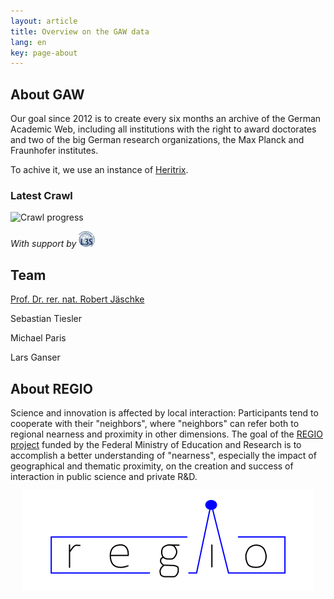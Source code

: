 ```yaml
---
layout: article
title: Overview on the GAW data
lang: en
key: page-about
---
```


## About GAW

Our goal since 2012 is to create every six months an archive of the
German Academic Web, including all institutions with the right to
award doctorates and two of the big German research organizations, the
Max Planck and Fraunhofer institutes.

To achive it, we use an instance of [Heritrix](https://github.com/internetarchive/heritrix3).

### Latest Crawl

<img src="https://amor.cms.hu-berlin.de/~jaeschkr/crawler/progress.svg" alt="Crawl progress">

*With support by <a href="https://www.l3s.de/en"><img src="/assets/images/logo/L3S_Logo_NEU_small.jpg" alt="L3S" style ="width: 5%; height: auto;" /></a>*

## Team

[Prof. Dr. rer. nat. Robert Jäschke](https://www.ibi.hu-berlin.de/de/ueber-uns/personen/jaeschke)

Sebastian Tiesler

Michael Paris

Lars Ganser

## About REGIO

Science and innovation is affected by local interaction: Participants
tend to cooperate with their "neighbors", where "neighbors" can refer
both to regional nearness and proximity in other dimensions. The goal
of the [REGIO project](https://www.regio-project.org/) funded by the
Federal Ministry of Education and Research is to accomplish a better
understanding of "nearness", especially the impact of geographical and
thematic proximity, on the creation and success of interaction in
public science and private R&D.

<div style="Text-align: center"><a href="https://www.regio-project.org/"><img src="/assets/images/logo/regio.svg" alt="REGIO" class="center" /></a></div>

